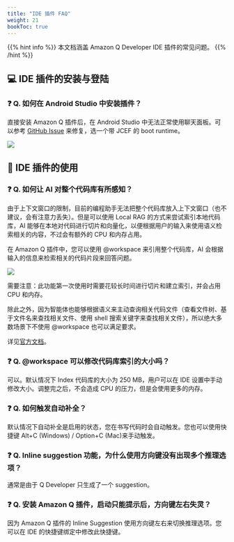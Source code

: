 ```yaml
---
title: "IDE 插件 FAQ"
weight: 21
bookToc: true
---
```


{{% hint info %}}
本文档涵盖 Amazon Q Developer IDE 插件的常见问题。
{{% /hint %}}

## **💻 IDE 插件的安装与登陆**

### **❓ Q. 如何在 Android Studio 中安装插件？**

直接安装 Amazon Q 插件后，在 Android Studio 中无法正常使用聊天面板。可以参考 [GitHub Issue](https://github.com/aws/aws-toolkit-jetbrains/issues/5048) 来修复，选一个带 JCEF 的 boot runtime。

![](/book-of-kiro/images/q_dev/android_studio.png)

## **🔧 IDE 插件的使用**

### **❓ Q. 如何让 AI 对整个代码库有所感知？**

由于上下文窗口的限制，目前的编程助手无法把整个代码库放入上下文窗口（也不建议，会有注意力丢失）。但是可以使用 Local RAG 的方式来尝试索引本地代码库，AI 能够在本地对代码进行切片和向量化，以便根据用户的输入来使用语义检索相关的内容，不过会有额外的 CPU 和内存占用。

在 Amazon Q 插件中，您可以使用 @workspace 来引用整个代码库，AI 会根据输入的信息来检索相关的代码片段来回答问题。

![](/book-of-kiro/images/q_dev/at-workspace.gif)

需要注意：此功能第一次使用时需要花较长时间进行切片和建立索引，并会占用 CPU 和内存。

除此之外，因为智能体也能够根据语义来主动查询相关代码文件（查看文件树、基于文件名来查找相关文件、使用 shell 搜索关键字来查找相关文件），所以绝大多数场景下不使用 @workspace 也可以满足要求。

详见[官方文档](https://docs.aws.amazon.com/amazonq/latest/qdeveloper-ug/workspace-context.html)。

### **❓ Q. @workspace 可以修改代码库索引的大小吗？**

可以。默认情况下 Index 代码库的大小为 250 MB，用户可以在 IDE 设置中手动修改大小。调整完之后，不会造成 CPU 的压力，但是会使用更多的内存。

### **❓ Q. 如何触发自动补全？**

默认情况下自动补全是启用的状态，您在书写代码时会自动触发。您也可以使用快捷键 Alt+C (Windows) / Option+C (Mac)来手动触发。

### **❓ Q. Inline suggestion 功能，为什么使用方向键没有出现多个推理选项？**

通常是由于 Q Developer 只生成了一个 suggestion。

### **❓ Q. 安装 Amazon Q 插件，启动只能提示后，方向键左右失灵？**

因为 Amazon Q 插件的 Inline Suggestion 使用方向键左右来切换推理选项。您可以在 IDE 的快捷键绑定中修改此快捷键。

